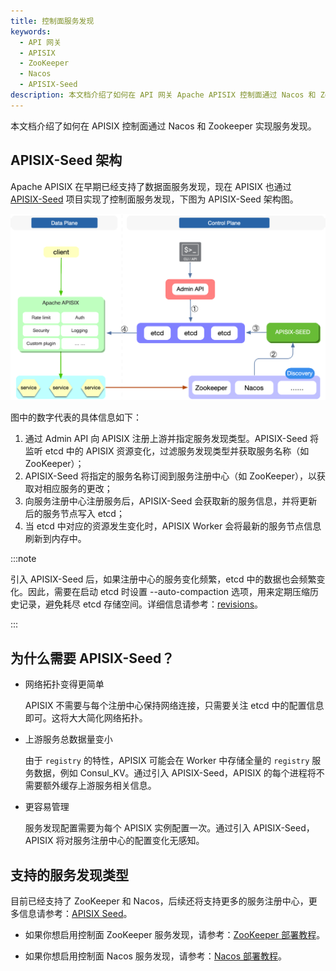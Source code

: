 ```yaml
---
title: 控制面服务发现
keywords:
  - API 网关
  - APISIX
  - ZooKeeper
  - Nacos
  - APISIX-Seed
description: 本文档介绍了如何在 API 网关 Apache APISIX 控制面通过 Nacos 和 Zookeeper 实现服务发现。
---
```


<!--
#
# Licensed to the Apache Software Foundation (ASF) under one or more
# contributor license agreements.  See the NOTICE file distributed with
# this work for additional information regarding copyright ownership.
# The ASF licenses this file to You under the Apache License, Version 2.0
# (the "License"); you may not use this file except in compliance with
# the License.  You may obtain a copy of the License at
#
#     http://www.apache.org/licenses/LICENSE-2.0
#
# Unless required by applicable law or agreed to in writing, software
# distributed under the License is distributed on an "AS IS" BASIS,
# WITHOUT WARRANTIES OR CONDITIONS OF ANY KIND, either express or implied.
# See the License for the specific language governing permissions and
# limitations under the License.
#
-->

本文档介绍了如何在 APISIX 控制面通过 Nacos 和 Zookeeper 实现服务发现。

## APISIX-Seed 架构

Apache APISIX 在早期已经支持了数据面服务发现，现在 APISIX 也通过 [APISIX-Seed](https://github.com/api7/apisix-seed) 项目实现了控制面服务发现，下图为 APISIX-Seed 架构图。

![control-plane-service-discovery](../../../assets/images/control-plane-service-discovery.png)

图中的数字代表的具体信息如下：

1. 通过 Admin API 向 APISIX 注册上游并指定服务发现类型。APISIX-Seed 将监听 etcd 中的 APISIX 资源变化，过滤服务发现类型并获取服务名称（如 ZooKeeper）；
2. APISIX-Seed 将指定的服务名称订阅到服务注册中心（如 ZooKeeper），以获取对相应服务的更改；
3. 向服务注册中心注册服务后，APISIX-Seed 会获取新的服务信息，并将更新后的服务节点写入 etcd；
4. 当 etcd 中对应的资源发生变化时，APISIX Worker 会将最新的服务节点信息刷新到内存中。

:::note

引入 APISIX-Seed 后，如果注册中心的服务变化频繁，etcd 中的数据也会频繁变化。因此，需要在启动 etcd 时设置 --auto-compaction 选项，用来定期压缩历史记录，避免耗尽 etcd 存储空间。详细信息请参考：[revisions](https://etcd.io/docs/v3.5/learning/api/#revisions)。

:::

## 为什么需要 APISIX-Seed？

- 网络拓扑变得更简单

  APISIX 不需要与每个注册中心保持网络连接，只需要关注 etcd 中的配置信息即可。这将大大简化网络拓扑。

- 上游服务总数据量变小

  由于 `registry` 的特性，APISIX 可能会在 Worker 中存储全量的 `registry` 服务数据，例如 Consul_KV。通过引入 APISIX-Seed，APISIX 的每个进程将不需要额外缓存上游服务相关信息。

- 更容易管理

  服务发现配置需要为每个 APISIX 实例配置一次。通过引入 APISIX-Seed，APISIX 将对服务注册中心的配置变化无感知。

## 支持的服务发现类型

目前已经支持了 ZooKeeper 和 Nacos，后续还将支持更多的服务注册中心，更多信息请参考：[APISIX Seed](https://github.com/api7/apisix-seed#apisix-seed-for-apache-apisix)。

- 如果你想启用控制面 ZooKeeper 服务发现，请参考：[ZooKeeper 部署教程](https://github.com/api7/apisix-seed/blob/main/docs/en/latest/zookeeper.md)。

- 如果你想启用控制面 Nacos 服务发现，请参考：[Nacos 部署教程](https://github.com/api7/apisix-seed/blob/main/docs/en/latest/zookeeper.md)。

